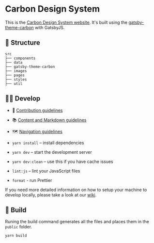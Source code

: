 # Carbon Design System

This is the [Carbon Design System website](http://www.carbondesignsystem.com). It's built using the [gatsby-theme-carbon](https://gatsby-theme-carbon.now.sh/) with GatsbyJS.

## 📂 Structure

```
src
├── components
├── data
├── gatsby-theme-carbon
├── images
├── pages
├── styles
├── util
```

## 👩‍💻 Develop

- 🤝 [Contribution guidelines](.github/CONTRIBUTING.md)
- 📚 [Content and Markdown guidelines](https://gatsby-theme-carbon.now.sh/components/markdown)
- 🗺 [Navigation guidelines](https://gatsby-theme-carbon.now.sh/guides/navigation/sidebar)

- `yarn install` – install dependencies
- `yarn dev` – start the development server
- `yarn dev:clean` – use this if you have cache issues
- `lint:js` – lint your JavaScript files
- `format` - run Prettier

If you need more detailed information on how to setup your machine to develop locally, please take a look at our [wiki](https://github.com/carbon-design-system/carbon-website/wiki).

## 🚀 Build

Runing the build command generates all the files and places them in the `public` folder.

```
yarn build
```
